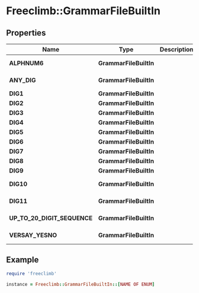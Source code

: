 # Freeclimb::GrammarFileBuiltIn

## Properties

| Name | Type | Description | Notes |
| ---- | ---- | ----------- | ----- |
| **ALPHNUM6** | **GrammarFileBuiltIn** |  | Represented in Ruby as "ALPHNUM6" |
| **ANY_DIG** | **GrammarFileBuiltIn** |  | Represented in Ruby as "ANY_DIG" |
| **DIG1** | **GrammarFileBuiltIn** |  | Represented in Ruby as "DIG1" |
| **DIG2** | **GrammarFileBuiltIn** |  | Represented in Ruby as "DIG2" |
| **DIG3** | **GrammarFileBuiltIn** |  | Represented in Ruby as "DIG3" |
| **DIG4** | **GrammarFileBuiltIn** |  | Represented in Ruby as "DIG4" |
| **DIG5** | **GrammarFileBuiltIn** |  | Represented in Ruby as "DIG5" |
| **DIG6** | **GrammarFileBuiltIn** |  | Represented in Ruby as "DIG6" |
| **DIG7** | **GrammarFileBuiltIn** |  | Represented in Ruby as "DIG7" |
| **DIG8** | **GrammarFileBuiltIn** |  | Represented in Ruby as "DIG8" |
| **DIG9** | **GrammarFileBuiltIn** |  | Represented in Ruby as "DIG9" |
| **DIG10** | **GrammarFileBuiltIn** |  | Represented in Ruby as "DIG10" |
| **DIG11** | **GrammarFileBuiltIn** |  | Represented in Ruby as "DIG11" |
| **UP_TO_20_DIGIT_SEQUENCE** | **GrammarFileBuiltIn** |  | Represented in Ruby as "UP_TO_20_DIGIT_SEQUENCE" |
| **VERSAY_YESNO** | **GrammarFileBuiltIn** |  | Represented in Ruby as "VERSAY_YESNO" |

## Example

```ruby
require 'freeclimb'

instance = Freeclimb::GrammarFileBuiltIn::[NAME OF ENUM]
```

